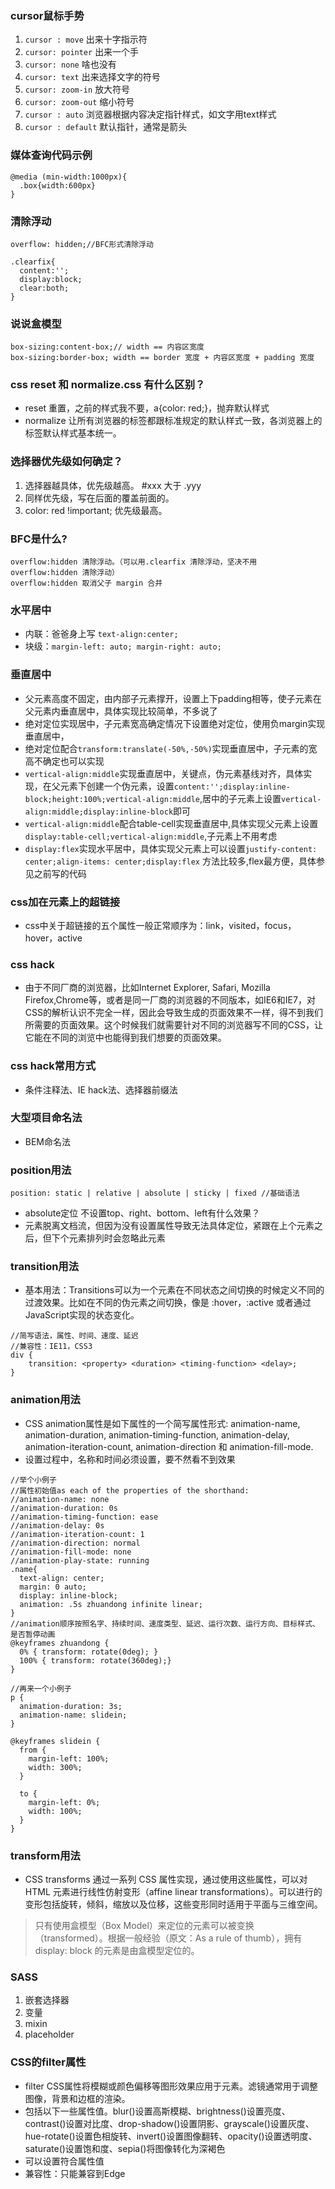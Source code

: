 ### cursor鼠标手势
1. `cursor : move` 出来十字指示符
2. `cursor: pointer` 出来一个手
3. `cursor: none` 啥也没有
4. `cursor: text` 出来选择文字的符号
5. `cursor: zoom-in` 放大符号
6. `cursor: zoom-out` 缩小符号
7. `cursor : auto` 浏览器根据内容决定指针样式，如文字用text样式
8. `cursor : default` 默认指针，通常是箭头
### 媒体查询代码示例
```
@media (min-width:1000px){
  .box{width:600px}
}
```
### 清除浮动
```
overflow: hidden;//BFC形式清除浮动

.clearfix{
  content:'';
  display:block;
  clear:both;
}
```
### 说说盒模型
```
box-sizing:content-box;// width == 内容区宽度
box-sizing:border-box; width == border 宽度 + 内容区宽度 + padding 宽度
```
### css reset 和 normalize.css 有什么区别？
- reset 重置，之前的样式我不要，a{color: red;}，抛弃默认样式
- normalize 让所有浏览器的标签都跟标准规定的默认样式一致，各浏览器上的标签默认样式基本统一。
### 选择器优先级如何确定？
1. 选择器越具体，优先级越高。 #xxx 大于 .yyy
2. 同样优先级，写在后面的覆盖前面的。
3. color: red !important; 优先级最高。

### BFC是什么?
```
overflow:hidden 清除浮动。（可以用.clearfix 清除浮动，坚决不用 overflow:hidden 清除浮动）
overflow:hidden 取消父子 margin 合并
```
### 水平居中
- 内联：爸爸身上写 `text-align:center;`
- 块级：`margin-left: auto; margin-right: auto;`
### 垂直居中
- 父元素高度不固定，由内部子元素撑开，设置上下padding相等，使子元素在父元素内垂直居中，具体实现比较简单，不多说了
- 绝对定位实现居中，子元素宽高确定情况下设置绝对定位，使用负margin实现垂直居中，
- 绝对定位配合`transform:translate(-50%,-50%)`实现垂直居中，子元素的宽高不确定也可以实现
- `vertical-align:middle`实现垂直居中，关键点，伪元素基线对齐，具体实现，在父元素下创建一个伪元素，设置`content:'';display:inline-block;height:100%;vertical-align:middle`,居中的子元素上设置`vertical-align:middle;display:inline-block`即可
- `vertical-align:middle`配合table-cell实现垂直居中,具体实现父元素上设置`display:table-cell;vertical-align:middle`,子元素上不用考虑
- `display:flex`实现水平居中，具体实现父元素上可以设置`justify-content: center;align-items: center;display:flex`
方法比较多,flex最方便，具体参见之前写的代码
### css加在元素上的超链接
- css中关于超链接的五个属性一般正常顺序为：link，visited，focus，hover，active
### css hack
- 由于不同厂商的浏览器，比如Internet Explorer, Safari, Mozilla Firefox,Chrome等，或者是同一厂商的浏览器的不同版本，如IE6和IE7，对CSS的解析认识不完全一样，因此会导致生成的页面效果不一样，得不到我们所需要的页面效果。这个时候我们就需要针对不同的浏览器写不同的CSS，让它能在不同的浏览中也能得到我们想要的页面效果。
### css hack常用方式
- 条件注释法、IE hack法、选择器前缀法
### 大型项目命名法
- BEM命名法
### position用法
```
position: static | relative | absolute | sticky | fixed //基础语法
```
- absolute定位 不设置top、right、bottom、left有什么效果？
- 元素脱离文档流，但因为没有设置属性导致无法具体定位，紧跟在上个元素之后，但下个元素排列时会忽略此元素
### transition用法
- 基本用法：Transitions可以为一个元素在不同状态之间切换的时候定义不同的过渡效果。比如在不同的伪元素之间切换，像是 :hover，:active 或者通过JavaScript实现的状态变化。
```
//简写语法，属性、时间、速度、延迟
//兼容性：IE11，CSS3
div {
    transition: <property> <duration> <timing-function> <delay>;
}
```
### animation用法
- CSS animation属性是如下属性的一个简写属性形式: animation-name, animation-duration, animation-timing-function, animation-delay, animation-iteration-count, animation-direction 和 animation-fill-mode.
- 设置过程中，名称和时间必须设置，要不然看不到效果
```
//举个小例子
//属性初始值as each of the properties of the shorthand:
//animation-name: none
//animation-duration: 0s
//animation-timing-function: ease
//animation-delay: 0s
//animation-iteration-count: 1
//animation-direction: normal
//animation-fill-mode: none
//animation-play-state: running
.name{
  text-align: center;
  margin: 0 auto; 
  display: inline-block;
  animation: .5s zhuandong infinite linear;
}
//animation顺序按照名字、持续时间、速度类型、延迟、运行次数、运行方向、目标样式、是否暂停动画
@keyframes zhuandong {
  0% { transform: rotate(0deg); }
  100% { transform: rotate(360deg);}
}

//再来一个小例子
p {
  animation-duration: 3s;
  animation-name: slidein;
}

@keyframes slidein {
  from {
    margin-left: 100%;
    width: 300%; 
  }

  to {
    margin-left: 0%;
    width: 100%;
  }
}
```
### transform用法
- CSS transforms 通过一系列 CSS 属性实现，通过使用这些属性，可以对 HTML 元素进行线性仿射变形（affine linear transformations）。可以进行的变形包括旋转，倾斜，缩放以及位移，这些变形同时适用于平面与三维空间。
> 只有使用盒模型（Box Model）来定位的元素可以被变换（transformed）。根据一般经验（原文：As a rule of thumb），拥有 display: block 的元素是由盒模型定位的。
### SASS
1. 嵌套选择器
2. 变量
3. mixin
4. placeholder
### CSS的filter属性
- filter CSS属性将模糊或颜色偏移等图形效果应用于元素。滤镜通常用于调整图像，背景和边框的渲染。
- 包括以下一些属性值。blur()设置高斯模糊、brightness()设置亮度、contrast()设置对比度、drop-shadow()设置阴影、grayscale()设置灰度、hue-rotate()设置色相旋转、invert()设置图像翻转、opacity()设置透明度、saturate()设置饱和度、sepia()将图像转化为深褐色
- 可以设置符合属性值
- 兼容性：只能兼容到Edge
